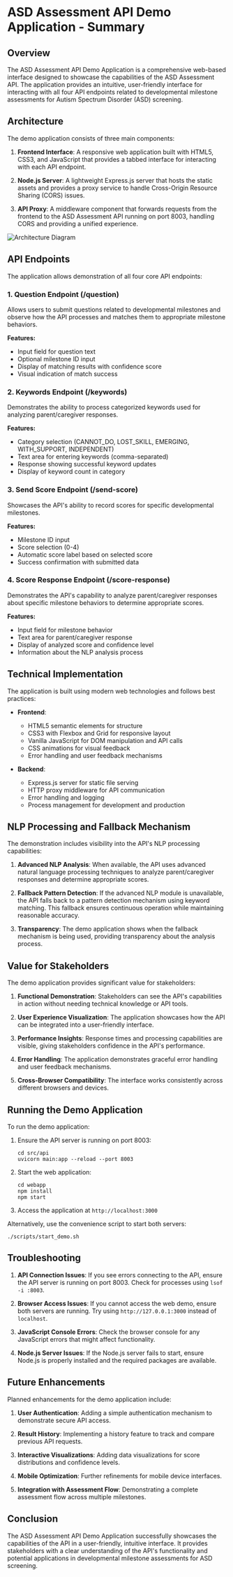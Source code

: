 # ASD Assessment API Demo Application - Summary

## Overview

The ASD Assessment API Demo Application is a comprehensive web-based interface designed to showcase the capabilities of the ASD Assessment API. The application provides an intuitive, user-friendly interface for interacting with all four API endpoints related to developmental milestone assessments for Autism Spectrum Disorder (ASD) screening.

## Architecture

The demo application consists of three main components:

1. **Frontend Interface**: A responsive web application built with HTML5, CSS3, and JavaScript that provides a tabbed interface for interacting with each API endpoint.

2. **Node.js Server**: A lightweight Express.js server that hosts the static assets and provides a proxy service to handle Cross-Origin Resource Sharing (CORS) issues.

3. **API Proxy**: A middleware component that forwards requests from the frontend to the ASD Assessment API running on port 8003, handling CORS and providing a unified experience.

![Architecture Diagram](img/demo_screenshot.svg)

## API Endpoints

The application allows demonstration of all four core API endpoints:

### 1. Question Endpoint (/question)

Allows users to submit questions related to developmental milestones and observe how the API processes and matches them to appropriate milestone behaviors.

**Features:**
- Input field for question text
- Optional milestone ID input
- Display of matching results with confidence score
- Visual indication of match success

### 2. Keywords Endpoint (/keywords)

Demonstrates the ability to process categorized keywords used for analyzing parent/caregiver responses.

**Features:**
- Category selection (CANNOT_DO, LOST_SKILL, EMERGING, WITH_SUPPORT, INDEPENDENT)
- Text area for entering keywords (comma-separated)
- Response showing successful keyword updates
- Display of keyword count in category

### 3. Send Score Endpoint (/send-score)

Showcases the API's ability to record scores for specific developmental milestones.

**Features:**
- Milestone ID input
- Score selection (0-4)
- Automatic score label based on selected score
- Success confirmation with submitted data

### 4. Score Response Endpoint (/score-response)

Demonstrates the API's capability to analyze parent/caregiver responses about specific milestone behaviors to determine appropriate scores.

**Features:**
- Input field for milestone behavior
- Text area for parent/caregiver response
- Display of analyzed score and confidence level
- Information about the NLP analysis process

## Technical Implementation

The application is built using modern web technologies and follows best practices:

- **Frontend**: 
  - HTML5 semantic elements for structure
  - CSS3 with Flexbox and Grid for responsive layout
  - Vanilla JavaScript for DOM manipulation and API calls
  - CSS animations for visual feedback
  - Error handling and user feedback mechanisms

- **Backend**: 
  - Express.js server for static file serving
  - HTTP proxy middleware for API communication
  - Error handling and logging
  - Process management for development and production

## NLP Processing and Fallback Mechanism

The demonstration includes visibility into the API's NLP processing capabilities:

1. **Advanced NLP Analysis**: When available, the API uses advanced natural language processing techniques to analyze parent/caregiver responses and determine appropriate scores.

2. **Fallback Pattern Detection**: If the advanced NLP module is unavailable, the API falls back to a pattern detection mechanism using keyword matching. This fallback ensures continuous operation while maintaining reasonable accuracy.

3. **Transparency**: The demo application shows when the fallback mechanism is being used, providing transparency about the analysis process.

## Value for Stakeholders

The demo application provides significant value for stakeholders:

1. **Functional Demonstration**: Stakeholders can see the API's capabilities in action without needing technical knowledge or API tools.

2. **User Experience Visualization**: The application showcases how the API can be integrated into a user-friendly interface.

3. **Performance Insights**: Response times and processing capabilities are visible, giving stakeholders confidence in the API's performance.

4. **Error Handling**: The application demonstrates graceful error handling and user feedback mechanisms.

5. **Cross-Browser Compatibility**: The interface works consistently across different browsers and devices.

## Running the Demo Application

To run the demo application:

1. Ensure the API server is running on port 8003:
   ```
   cd src/api
   uvicorn main:app --reload --port 8003
   ```

2. Start the web application:
   ```
   cd webapp
   npm install
   npm start
   ```

3. Access the application at `http://localhost:3000`

Alternatively, use the convenience script to start both servers:
```
./scripts/start_demo.sh
```

## Troubleshooting

1. **API Connection Issues**: If you see errors connecting to the API, ensure the API server is running on port 8003. Check for processes using `lsof -i :8003`.

2. **Browser Access Issues**: If you cannot access the web demo, ensure both servers are running. Try using `http://127.0.0.1:3000` instead of `localhost`.

3. **JavaScript Console Errors**: Check the browser console for any JavaScript errors that might affect functionality.

4. **Node.js Server Issues**: If the Node.js server fails to start, ensure Node.js is properly installed and the required packages are available.

## Future Enhancements

Planned enhancements for the demo application include:

1. **User Authentication**: Adding a simple authentication mechanism to demonstrate secure API access.

2. **Result History**: Implementing a history feature to track and compare previous API requests.

3. **Interactive Visualizations**: Adding data visualizations for score distributions and confidence levels.

4. **Mobile Optimization**: Further refinements for mobile device interfaces.

5. **Integration with Assessment Flow**: Demonstrating a complete assessment flow across multiple milestones.

## Conclusion

The ASD Assessment API Demo Application successfully showcases the capabilities of the API in a user-friendly, intuitive interface. It provides stakeholders with a clear understanding of the API's functionality and potential applications in developmental milestone assessments for ASD screening. 